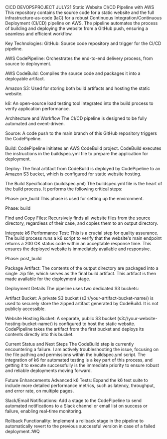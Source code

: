 CICD DEVOPSPROJECT JULY21
Static Website CI/CD Pipeline with AWS
This repository contains the source code for a static website and the full infrastructure-as-code (IaC) for a robust Continuous Integration/Continuous Deployment (CI/CD) pipeline on AWS. The pipeline automates the process of building and deploying the website from a GitHub push, ensuring a seamless and efficient workflow.

Key Technologies:
GitHub: Source code repository and trigger for the CI/CD pipeline.

AWS CodePipeline: Orchestrates the end-to-end delivery process, from source to deployment.

AWS CodeBuild: Compiles the source code and packages it into a deployable artifact.

Amazon S3: Used for storing both build artifacts and hosting the static website.

k6: An open-source load testing tool integrated into the build process to verify application performance.

Architecture and Workflow
The CI/CD pipeline is designed to be fully automated and event-driven.

Source: A code push to the main branch of this GitHub repository triggers the CodePipeline.

Build: CodePipeline initiates an AWS CodeBuild project. CodeBuild executes the instructions in the buildspec.yml file to prepare the application for deployment.

Deploy: The final artifact from CodeBuild is deployed by CodePipeline to an Amazon S3 bucket, which is configured for static website hosting.

The Build Specification (buildspec.yml)
The buildspec.yml file is the heart of the build process. It performs the following critical steps:

Phase: pre_build
This phase is used for setting up the environment.

Phase: build

Find and Copy Files: Recursively finds all website files from the source directory, regardless of their case, and copies them to an output directory.

Integrate k6 Performance Test: This is a crucial step for quality assurance. The build process runs a k6 script to verify that the website's main endpoint returns a 200 OK status code within an acceptable response time. This ensures the deployed website is immediately available and responsive.

Phase: post_build

Package Artifact: The contents of the output directory are packaged into a single .zip file, which serves as the final build artifact. This artifact is then made available for the deployment stage.

Deployment Details
The pipeline uses two dedicated S3 buckets:

Artifact Bucket: A private S3 bucket (s3://your-artifact-bucket-name/) is used to securely store the zipped artifact generated by CodeBuild. It is not publicly accessible.

Website Hosting Bucket: A separate, public S3 bucket (s3://your-website-hosting-bucket-name/) is configured to host the static website. CodePipeline takes the artifact from the first bucket and deploys its contents directly into this bucket.

Current Status and Next Steps
The CodeBuild step is currently encountering a failure. I am actively troubleshooting the issue, focusing on the file pathing and permissions within the buildspec.yml script. The integration of k6 for automated testing is a key part of this process, and getting it to execute successfully is the immediate priority to ensure robust and reliable deployments moving forward.

Future Enhancements
Advanced k6 Tests: Expand the k6 test suite to include more detailed performance metrics, such as latency, throughput, and error rate, on multiple pages.

Slack/Email Notifications: Add a stage to the CodePipeline to send automated notifications to a Slack channel or email list on success or failure, enabling real-time monitoring.

Rollback Functionality: Implement a rollback stage in the pipeline to automatically revert to the previous successful version in case of a failed deployment.:WQ
